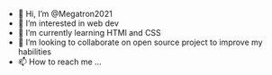 - 👋 Hi, I’m @Megatron2021
- 👀 I’m interested in web dev
- 🌱 I’m currently learning HTMl and CSS
- 💞️ I’m looking to collaborate on open source project to improve my habilities
- 📫 How to reach me ...

<!---
Megatron2021/Megatron2021 is a ✨ special ✨ repository because its `README.md` (this file) appears on your GitHub profile.
You can click the Preview link to take a look at your changes.
--->

